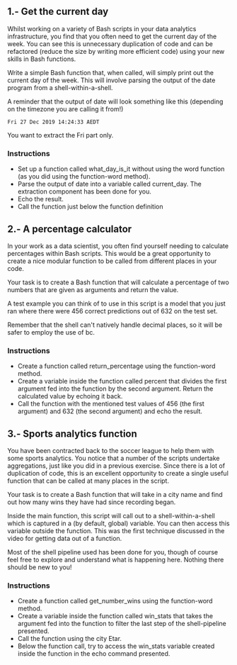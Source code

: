 ## 1.- Get the current day
Whilst working on a variety of Bash scripts in your data analytics infrastructure, you find that you often need to get the current day of the week. You can see this is unnecessary duplication of code and can be refactored (reduce the size by writing more efficient code) using your new skills in Bash functions.

Write a simple Bash function that, when called, will simply print out the current day of the week. This will involve parsing the output of the date program from a shell-within-a-shell.

A reminder that the output of date will look something like this (depending on the timezone you are calling it from!)

```
Fri 27 Dec 2019 14:24:33 AEDT
```

You want to extract the Fri part only.

### Instructions

- Set up a function called what_day_is_it without using the word function (as you did using the function-word method).
- Parse the output of date into a variable called current_day. The extraction component has been done for you.
- Echo the result.
- Call the function just below the function definition

## 2.- A percentage calculator
In your work as a data scientist, you often find yourself needing to calculate percentages within Bash scripts. This would be a great opportunity to create a nice modular function to be called from different places in your code.

Your task is to create a Bash function that will calculate a percentage of two numbers that are given as arguments and return the value.

A test example you can think of to use in this script is a model that you just ran where there were 456 correct predictions out of 632 on the test set.

Remember that the shell can't natively handle decimal places, so it will be safer to employ the use of bc.

### Instructions

- Create a function called return_percentage using the function-word method.
- Create a variable inside the function called percent that divides the first argument fed into the function by the second argument.
Return the calculated value by echoing it back.
- Call the function with the mentioned test values of 456 (the first argument) and 632 (the second argument) and echo the result.


## 3.- Sports analytics function
You have been contracted back to the soccer league to help them with some sports analytics. You notice that a number of the scripts undertake aggregations, just like you did in a previous exercise. Since there is a lot of duplication of code, this is an excellent opportunity to create a single useful function that can be called at many places in the script.

Your task is to create a Bash function that will take in a city name and find out how many wins they have had since recording began.

Inside the main function, this script will call out to a shell-within-a-shell which is captured in a (by default, global) variable. You can then access this variable outside the function. This was the first technique discussed in the video for getting data out of a function.

Most of the shell pipeline used has been done for you, though of course feel free to explore and understand what is happening here. Nothing there should be new to you!

### Instructions

- Create a function called get_number_wins using the function-word method.
- Create a variable inside the function called win_stats that takes the argument fed into the function to filter the last step of the shell-pipeline presented.
- Call the function using the city Etar.
- Below the function call, try to access the win_stats variable created inside the function in the echo command presented.
